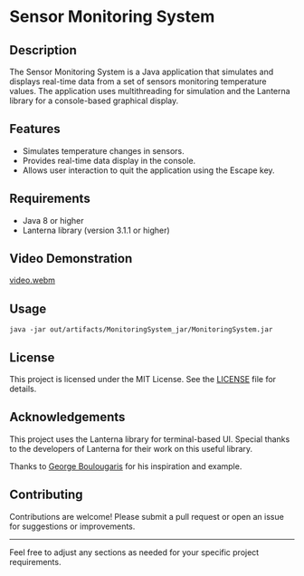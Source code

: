 # Sensor Monitoring System

## Description

The Sensor Monitoring System is a Java application that simulates and displays real-time data from a set of sensors monitoring temperature values. The application uses multithreading for simulation and the Lanterna library for a console-based graphical display.

## Features

- Simulates temperature changes in sensors.
- Provides real-time data display in the console.
- Allows user interaction to quit the application using the Escape key.

## Requirements

- Java 8 or higher
- Lanterna library (version 3.1.1 or higher)

## Video Demonstration

[video.webm](https://github.com/user-attachments/assets/5ee8206e-d126-4449-a5a5-357965bb9640)
## Usage
```commandline
java -jar out/artifacts/MonitoringSystem_jar/MonitoringSystem.jar
```
## License

This project is licensed under the MIT License. See the [LICENSE](LICENSE) file for details.

## Acknowledgements

This project uses the Lanterna library for terminal-based UI. Special thanks to the developers of Lanterna for their work on this useful library.

Thanks to [George Boulougaris](https://medium.com/@giorgosbg/text-based-gui-with-lanterna-in-java-c8a754187fb1) for his inspiration and example.

## Contributing

Contributions are welcome! Please submit a pull request or open an issue for suggestions or improvements.

---

Feel free to adjust any sections as needed for your specific project requirements.
